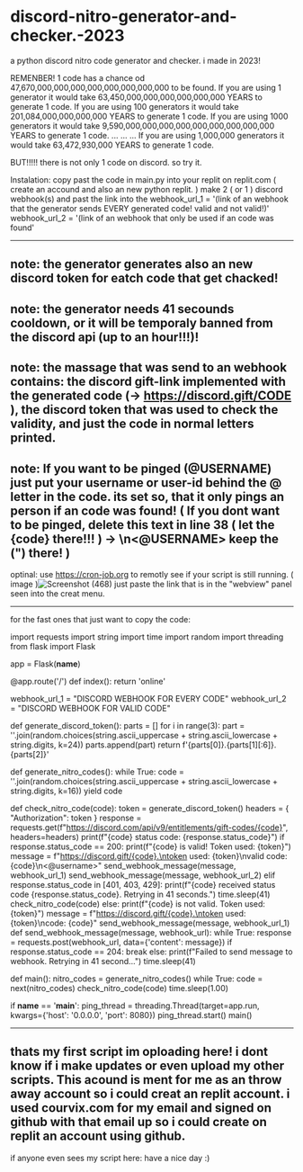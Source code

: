 # discord-nitro-generator-and-checker.-2023
a python discord nitro code generator and checker. i made in 2023!

REMENBER!
1 code has a chance od 47,670,000,000,000,000,000,000,000,000 to be found.
If you are using 1 generator it would take 63,450,000,000,000,000,000,000 YEARS to generate 1 code.
If you are using 100 generators it would take 201,084,000,000,000,000 YEARS to generate 1 code.
If you are using 1000 generators it would take 9,590,000,000,000,000,000,000,000,000,000 YEARS to generate 1 code.
...
...
...
If you are using 1,000,000 generators it would take 63,472,930,000 YEARS to generate 1 code.

BUT!!!!!
there is not only 1 code on discord. so try it.

Instalation: copy past the code in main.py into your replit on replit.com ( create an accound and also an new python replit. )
make 2 ( or 1 ) discord webhook(s) and past the link into the 
webhook_url_1 = '(link of an webhook that the generator sends EVERY generated code! valid and not valid!)'
webhook_url_2 = '(link of an webhook that only be used if an code was found'

-----------------------------------------------------------------------------------------------------------------------------------------------------------------------
note: the generator generates also an new discord token for eatch code that get chacked! 
-----------------------------------------------------------------------------------------------------------------------------------------------------------------------
note: the generator needs 41 secounds cooldown, or it will be temporaly banned from the discord api (up to an hour!!!)!
-----------------------------------------------------------------------------------------------------------------------------------------------------------------------
note: the massage that was send to an webhook contains:
      the discord gift-link implemented with the generated code (-> https://discord.gift/CODE ),
      the discord token that was used to check the validity,
      and just the code in normal letters printed.
-----------------------------------------------------------------------------------------------------------------------------------------------------------------------
note: If you want to be pinged (@USERNAME) just put your username or user-id behind the @ letter in the code. its set so, that it only pings an person if an code was found! 
( If you dont want to be pinged, delete this text in line 38 ( let the {code} there!!! ) -> \n<@USERNAME>   keep the (") there! )
-----------------------------------------------------------------------------------------------------------------------------------------------------------------------

optinal: use https://cron-job.org to remotly see if your script is still running. ( image )![Screenshot (468)](https://user-images.githubusercontent.com/128254887/226699800-ddb57c0b-b3f3-420b-991f-9db2263caa2c.png)
just paste the link that is in the "webview" panel seen into the creat menu.

-----------------------------------------------------------------------------------------------------------------------------------------------------------------------
for the fast ones that just want to copy the code:



import requests
import string
import time
import random
import threading
from flask import Flask

app = Flask(__name__)

@app.route('/')
def index():
    return 'online'

webhook_url_1 = "DISCORD WEBHOOK FOR EVERY CODE"
webhook_url_2 = "DISCORD WEBHOOK FOR VALID CODE"

def generate_discord_token():
    parts = []
    for i in range(3):
        part = ''.join(random.choices(string.ascii_uppercase + string.ascii_lowercase + string.digits, k=24))
        parts.append(part)
    return f'{parts[0]}.{parts[1][:6]}.{parts[2]}'

def generate_nitro_codes():
    while True:
        code = ''.join(random.choices(string.ascii_uppercase + string.ascii_lowercase + string.digits, k=16))
        yield code

def check_nitro_code(code):
    token = generate_discord_token()
    headers = {
        "Authorization": token
    }
    response = requests.get(f"https://discord.com/api/v9/entitlements/gift-codes/{code}", headers=headers)
    print(f"{code} status code: {response.status_code}")
    if response.status_code == 200:
        print(f"{code} is valid! Token used: {token}")
        message = f"https://discord.gift/{code}.\ntoken used: {token}\nvalid code: {code}\n<@username>"
        send_webhook_message(message, webhook_url_1)
        send_webhook_message(message, webhook_url_2)
    elif response.status_code in [401, 403, 429]:
        print(f"{code} received status code {response.status_code}. Retrying in 41 seconds.")
        time.sleep(41)
        check_nitro_code(code)
    else:
        print(f"{code} is not valid. Token used: {token}")
        message = f"https://discord.gift/{code}.\ntoken used: {token}\ncode: {code}"
        send_webhook_message(message, webhook_url_1)
def send_webhook_message(message, webhook_url):
    while True:
        response = requests.post(webhook_url, data={'content': message})
        if response.status_code == 204:
            break
        else:
            print(f"Failed to send message to webhook. Retrying in 41 second...")
            time.sleep(41)

def main():
    nitro_codes = generate_nitro_codes()
    while True:
        code = next(nitro_codes)
        check_nitro_code(code)
        time.sleep(1.00)

if __name__ == '__main__':
    ping_thread = threading.Thread(target=app.run, kwargs={'host': '0.0.0.0', 'port': 8080})
    ping_thread.start()
    main()
 
















-----------------------------------------------------------------------------------------------------------------------------------------------------------------------
thats my first script im oploading here! i dont know if i make updates or even upload my other scripts. This acound is ment for me as an throw away account so i could creat an replit account. i used courvix.com for my email and signed on github with that email up so i could create on replit an account using github.
-----------------------------------------------------------------------------------------------------------------------------------------------------------------------
if anyone even sees my script here: have a nice day :)
